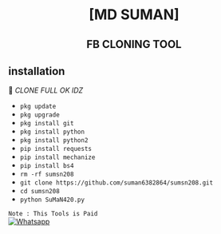 



<h1 align="center"> [MD SUMAN]</h1>

<h2 align="center">  FB CLONING TOOL </h2>


## <b>installation</b>

🔰 _CLONE FULL OK IDZ_


- `pkg update`
- `pkg upgrade`
- `pkg install git`
- `pkg install python`
- `pkg install python2`
- `pip install requests`
- `pip install mechanize`
- `pip install bs4`
- `rm -rf sumsn208`
- `git clone https://github.com/suman6382864/sumsn208.git`
- `cd sumsn208`
- `python SuMaN420.py`
     

 ```Note : This Tools is Paid ```</br>
 [![Whatsapp](https://img.shields.io/badge/Whatsapp-SUMAN-deepgreen?style=flat-square&logo=whatsapp)](https://wa.me/+8801934031767)
